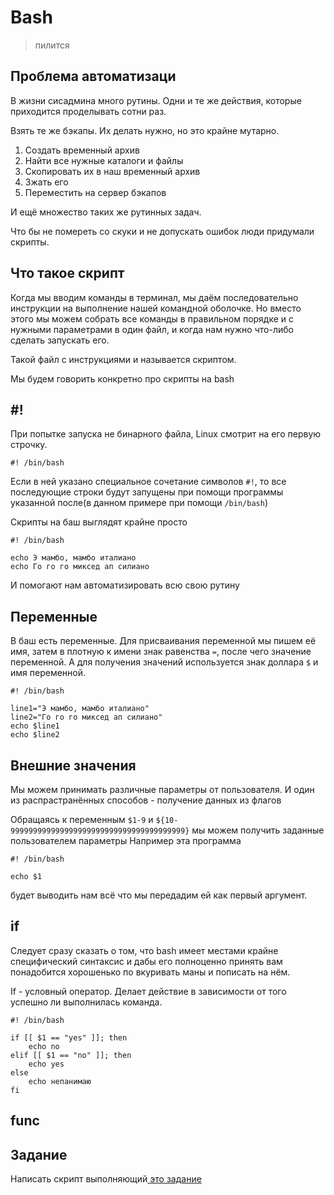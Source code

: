 # Bash

> пилится

## Проблема автоматизаци
В жизни сисадмина много рутины. Одни и те же действия, которые приходится проделывать сотни раз.

Взять те же бэкапы. Их делать нужно, но это крайне мутарно.

1. Создать временный архив
2. Найти все нужные каталоги и файлы
3. Скопировать их в наш временный архив
4. Зжать его
5. Переместить на сервер бэкапов

И ещё множество таких же рутинных задач.

Что бы не помереть со скуки и не допускать ошибок люди придумали скрипты.

## Что такое скрипт

Когда мы вводим команды в терминал, мы даём последовательно инструкции на выполнение нашей командной оболочке. Но вместо этого мы можем собрать все команды в правильном порядке и с нужными параметрами в один файл, и когда нам нужно что-либо сделать запускать его. 

Такой файл с инструкциями и называется скриптом.

Мы будем говорить конкретно про скрипты на bash

## #!

При попытке запуска не бинарного файла, Linux смотрит на его первую строчку.
```
#! /bin/bash
```
Если в ней указано специальное сочетание символов `#!`, то все последующие строки будут запущены при помощи программы указанной после(в данном примере при помощи `/bin/bash`)

Скрипты на баш выглядят крайне просто
```
#! /bin/bash

echo Э мамбо, мамбо италиано
echo Го го го миксед ап силиано
```
И помогают нам автоматизировать всю свою рутину

## Переменные
В баш есть переменные.
Для присваивания переменной мы пишем её имя, затем в плотную к имени знак равенства `=`, после чего значение переменной. А для получения значений используется знак доллара `$` и имя переменной.
```
#! /bin/bash

line1="Э мамбо, мамбо италиано"
line2="Го го го миксед ап силиано"
echo $line1
echo $line2
```

## Внешние значения
Мы можем принимать различные параметры от пользователя. И один из распрастранённых способов - получение данных из флагов

Обращаясь к переменным `$1-9` и `${10-999999999999999999999999999999999999999}` мы можем получить заданные пользователем параметры
Например эта программа
```
#! /bin/bash

echo $1
```
будет выводить нам всё что мы передадим ей как первый аргумент.

## if
Следует сразу сказать о том, что bash имеет местами крайне специфический синтаксис и дабы его полноценно принять вам понадобится хорошенько по вкуривать маны и пописать на нём.

If - условный оператор. Делает действие в зависимости от того успешно ли выполнилась команда.

```
#! /bin/bash

if [[ $1 == "yes" ]]; then
	echo no
elif [[ $1 == "no" ]]; then
	echo yes
else
	echo непанимаю
fi
```

## func


## Задание

Написать скрипт выполняющий[ это задание](../linux/terminal-basics.md#zadanie)
